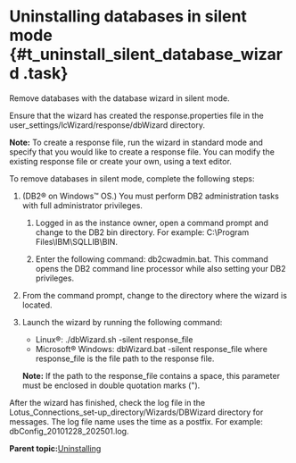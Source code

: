 # Uninstalling databases in silent mode {#t_uninstall_silent_database_wizard .task}

Remove databases with the database wizard in silent mode.

Ensure that the wizard has created the response.properties file in the user\_settings/lcWizard/response/dbWizard directory.

**Note:** To create a response file, run the wizard in standard mode and specify that you would like to create a response file. You can modify the existing response file or create your own, using a text editor.

To remove databases in silent mode, complete the following steps:

1.  \(DB2® on Windows™ OS.\) You must perform DB2 administration tasks with full administrator privileges.

    1.  Logged in as the instance owner, open a command prompt and change to the DB2 bin directory. For example: C:\\Program Files\\IBM\\SQLLIB\\BIN.

    2.  Enter the following command: db2cwadmin.bat. This command opens the DB2 command line processor while also setting your DB2 privileges.

2.  From the command prompt, change to the directory where the wizard is located.

3.  Launch the wizard by running the following command:

    -   Linux®: ./dbWizard.sh -silent response\_file
    -   Microsoft® Windows: dbWizard.bat -silent response\_file
    where response\_file is the file path to the response file.

    **Note:** If the path to the response\_file contains a space, this parameter must be enclosed in double quotation marks \("\).


After the wizard has finished, check the log file in the Lotus\_Connections\_set-up\_directory/Wizards/DBWizard directory for messages. The log file name uses the time as a postfix. For example: dbConfig\_20101228\_202501.log.

**Parent topic:**[Uninstalling](../install/t_uninstall_over.md)

